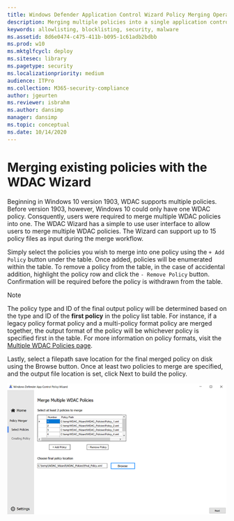 ```yaml
---
title: Windows Defender Application Control Wizard Policy Merging Operation
description: Merging multiple policies into a single application control policy with the Microsoft WDAC Wizard.
keywords: allowlisting, blocklisting, security, malware
ms.assetid: 8d6e0474-c475-411b-b095-1c61adb2bdbb
ms.prod: w10
ms.mktglfcycl: deploy
ms.sitesec: library
ms.pagetype: security
ms.localizationpriority: medium
audience: ITPro
ms.collection: M365-security-compliance
author: jgeurten
ms.reviewer: isbrahm
ms.author: dansimp
manager: dansimp
ms.topic: conceptual
ms.date: 10/14/2020
---
```


# Merging existing policies with the WDAC Wizard

Beginning in Windows 10 version 1903, WDAC supports multiple policies. Before version 1903, however, Windows 10 could only have one WDAC policy. Consquently, users were required to merge multiple WDAC policies into one. The WDAC Wizard has a simple to use user interface to allow users to merge multiple WDAC policies. The Wizard can support up to 15 policy files as input during the merge workflow.  

Simply select the policies you wish to merge into one policy using the `+ Add Policy` button under the table. Once added, policies will be enumerated within the table. To remove a policy from the table, in the case of accidental addition, highlight the policy row and click the `- Remove Policy` button. Confirmation will be required before the policy is withdrawn from the table. 

> [!NOTE]
> The policy type and ID of the final output policy will be determined based on the type and ID of the **first policy** in the policy list table. For instance, if a legacy policy format policy and a multi-policy format policy are merged together, the output format of the policy will be whichever policy is specified first in the table. For more information on policy formats, visit the [Multiple WDAC Policies page](deploy-multiple-windows-defender-application-control-policies).

Lastly, select a filepath save location for the final merged policy on disk using the Browse button. Once at least two policies to merge are specified, and the output file location is set, click Next to build the policy. 

![Merging WDAC policies into a final WDAC policy](images/wdac-wizard-merge.png)